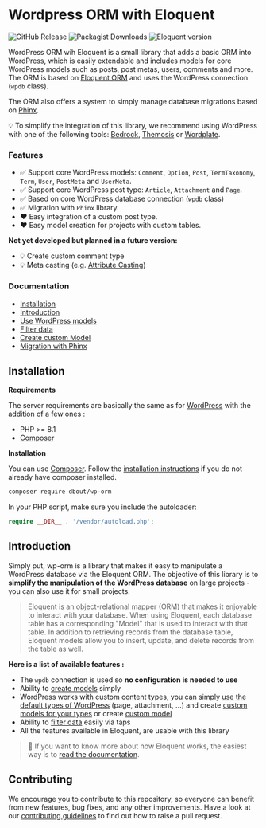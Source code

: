 # Wordpress ORM with Eloquent

![GitHub Release](https://img.shields.io/github/v/release/dimitriBouteille/wp-orm) ![Packagist Downloads](https://img.shields.io/packagist/dt/dbout/wp-orm) ![Eloquent version](https://img.shields.io/packagist/dependency-v/dbout/wp-orm/illuminate%2Fdatabase?color=orange)

WordPress ORM wih Eloquent is a small library that adds a basic ORM into WordPress, which is easily extendable and includes models for core WordPress models such as posts, post metas, users, comments and more.
The ORM is based on [Eloquent ORM](https://laravel.com/docs/8.x/eloquent) and uses the WordPress connection (`wpdb` class).

The ORM also offers a system to simply manage database migrations based on [Phinx](https://phinx.org/).

💡 To simplify the integration of this library, we recommend using WordPress with one of the following tools: [Bedrock](https://roots.io/bedrock/), [Themosis](https://framework.themosis.com/) or [Wordplate](https://github.com/wordplate/wordplate#readme).

### Features

- ✅ Support core WordPress models: `Comment`, `Option`, `Post`, `TermTaxonomy`, `Term`, `User`, `PostMeta` and `UserMeta`.
- ✅ Support core WordPress post type: `Article`, `Attachment` and `Page`.
- ✅ Based on core WordPress database connection (`wpdb` class)
- ✅ Migration with `Phinx` library.
- ❤️ Easy integration of a custom post type.
- ❤️ Easy model creation for projects with custom tables.

**Not yet developed but planned in a future version:**

- 💡 Create custom comment type
- 💡 Meta casting (e.g. [Attribute Casting](https://laravel.com/docs/10.x/eloquent-mutators#attribute-casting)) 

### Documentation

- [Installation](#installation)
- [Introduction](#introduction)
- [Use WordPress models](doc/documentation.md#use-wordpress-models)
- [Filter  data](/doc/documentation.md#filter-data)
- [Create custom Model](doc/documentation.md#create-model)
- [Migration with Phinx](doc/migration.md)

## Installation

**Requirements**

The server requirements are basically the same as for [WordPress](https://wordpress.org/about/requirements/) with the addition of a few ones :

- PHP >= 8.1
- [Composer](https://getcomposer.org/)

**Installation**

You can use [Composer](https://getcomposer.org/). Follow the [installation instructions](https://getcomposer.org/doc/00-intro.md) if you do not already have composer installed.

~~~bash
composer require dbout/wp-orm
~~~

In your PHP script, make sure you include the autoloader:

~~~php
require __DIR__ . '/vendor/autoload.php';
~~~

## Introduction

Simply put, wp-orm is a library that makes it easy to manipulate a WordPress database via the Eloquent ORM. The objective of this library is to **simplify the manipulation of the WordPress database** on large projects - you can also use it for small projects.

> Eloquent is an object-relational mapper (ORM) that makes it enjoyable to interact with your database. When using Eloquent, each database table has a corresponding "Model" that is used to interact with that table. In addition to retrieving records from the database table, Eloquent models allow you to insert, update, and delete records from the table as well.

**Here is a list of available features :**

- The `wpdb` connection is used so **no configuration is needed to use**
- Ability to [create models](doc/documentation.md#model) simply
- WordPress works with custom content types, you can simply [use the default types of WordPress](doc/documentation.md#use-wordpress-models) (page, attachment, ...) and create [custom models for your types](doc/documentation.md#custom-post-type-model) or create [custom model](doc/documentation.md)
- Ability to [filter data](doc/documentation.md#filter-data) easily via taps
- All the features available in Eloquent, are usable with this library

> 📘 If you want to know more about how Eloquent works, the easiest way is to [read the documentation](https://laravel.com/docs/10.x/eloquent).

## Contributing

We encourage you to contribute to this repository, so everyone can benefit from new features, bug fixes, and any other improvements. Have a look at our [contributing guidelines](CONTRIBUTING.md) to find out how to raise a pull request.